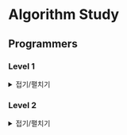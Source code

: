 # Algorithm Study
## Programmers
### Level 1
<details>
    <summary>접기/펼치기</summary>
    <pre markdown="1">
- 숫자 문자열과 영단어
- 신규 아이디 추천
- 없는 숫자 더하기
- 로또의 최고 순위와 최저 순위
- 음양 더하기
- 내적
- 소수 만들기
- K번째수
- 폰켓몬
- 약수의 개수와 덧셈
- 3진법 뒤집기
- 예산
- 두 개 뽑아서 더하기
- 나머지가 1이 되는 수 찾기
- [1차] 비밀지도 (.)
- x만큼 간격이 있는 n개의 숫자
- 행열의 덧셈
- 핸드폰 번호 가리기
- 하샤드 수 
- 평균 구하기 
- 콜라츠 추측
- 짝수와 홀수
- 제일 작은 수 제거하기
- 정수 제곱근 판별
- 정수 내림차순으로 배치하기
- 자연수 뒤집어 배열로 만들기
- 자릿수 더하기
- 직사각형 별찍기
- 이상한 문자 만들기
- 약수의 합
- 시저 암호
- 문자열을 정수로 바꾸기
- 수박수박수박수박수박수?
- 서울에서 김서방 찾기
- 문자열 다루기 기본
- 문자열 내림차순으로 배치하기
- 문자열 내 p와 y의 개수
- 두 정수 사이의 합
- 나누어 떨어지는 숫자 배열
- 같은 숫자는 싫어
- 가운데 글자 가져오기
- 부족한 금액 계산하기
- 최대공약수와 최소공배수
- 소수 찾기 (풀어야할 문제)
- 문자열 내 마음대로 정렬하기 (풀어야할 문제)
</details>

### Level 2
<details>
    <summary>접기/펼치기</summary>
    <pre markdown="1">
- JadenCase 문자열 만들기
- 최솟값 만들기
</details>